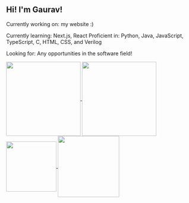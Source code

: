 ## Hi! I'm Gaurav!

Currently working on: my website :)

Currently learning: Next.js, React
Proficient in: Python, Java, JavaScript, TypeScript, C, HTML, CSS, and Verilog

Looking for: Any opportunities in the software field!

<a href="https://github.com/graviscool/">
  <img height=200 align="center" src="https://github-readme-stats-orpin-seven-78.vercel.app/api?username=graviscool&theme=tokyonight&show_icons=true&hide=stars&show=prs_merged_percentage,reviews&include_all_commits=true&rank_icon=percentile" />
</a>
<a href="https://github.com/graviscool/">
  <img height=200 align="center" src="https://github-readme-stats-orpin-seven-78.vercel.app/api/top-langs?username=graviscool&theme=radical&hide=shell,tcl,batchfile&layout=compact" />
</a>
<a href="https://github.com/graviscool/">
  <img height=135 align="center" src="https://github-readme-stats-orpin-seven-78.vercel.app/api/wakatime?username=graviscool&layout=compact&theme=tokyonight" />
</a>
<a href="https://github.com/graviscool/">
  <img height=165 align="center" src="https://github-readme-streak-stats-ecru-psi.vercel.app/?user=graviscool&theme=tokyonight" />
</a>
